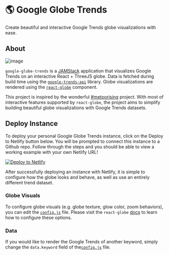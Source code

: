 # 🌎 Google Globe Trends

Create beautiful and interactive Google Trends globe visualizations with ease.

## About

![image](./demo.gif)

`google-globe-trends` is a [JAMStack][jamstack] application that visualizes Google Trends on an interactive React + ThreeJS globe. Data is fetched during build time using the [`google-trends-api`][google-trends-api] library. Globe visualizations are rendered using the [`react-globe`][react-globe-github] component.

This project is inspired by the wonderful [#metoorising][metoorising] project. With most of interactive features supported by `react-globe`, the project aims to simplify building beautiful globe visualizations with Google Trends datasets.

## Deploy Instance

To deploy your personal Google Globe Trends instance, click on the Deploy to Netlify button below. You will be prompted to connect this instance to a Github repo. Follow through the steps and you should be able to view a working example with your own Netlify URL!

[![Deploy to Netlify](https://www.netlify.com/img/deploy/button.svg)](https://app.netlify.com/start/deploy?repository=https://github.com/chrisrzhou/google-globe-trends)

After successfully deploying an instance with Netlify, it is simple to configure how the globe looks and behave, as well as use an entirely different trend dataset.

### Globe Visuals

To configure globe visuals (e.g. globe texture, glow color, zoom behaviors), you can edit the [`config.js`][config-file] file. Please visit the `react-globe` [docs][react-globe-docs] to learn how to configure these options.

### Data

If you would like to render the Google Trends of another keyword, simply change the `data.keyword` field of the[`config.js`][config-file] file.

[config-file]: ./src/config.js
[jamstack]: https://jamstack.org/
[google-trends-api]: https://www.npmjs.com/package/google-trends-api
[react-globe-github]: https://github.com/chrisrzhou/react-globe
[react-globe-docs]: https://react-globe.netlify.com/
[metoorising]: https://metoorising.withgoogle.com/
